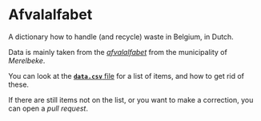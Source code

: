 # Afvalalfabet

A dictionary how to handle (and recycle) waste in Belgium, in Dutch.

Data is mainly taken from the [*afvalalfabet*](https://www.google.com/url?q=https://www.merelbeke.be/sites/default/files/bijlage/Afvalalfabet.pdf&sa=D&usd=2&usg=AOvVaw2KqBKDx1hBWZdE74w3TS8W) from the municipality of *Merelbeke*.

You can look at the [**`data.csv`** file](data.csv) for a list of
items, and how to get rid of these.

If there are still items not on the list, or you want to make a correction, you
can open a *pull request*.
